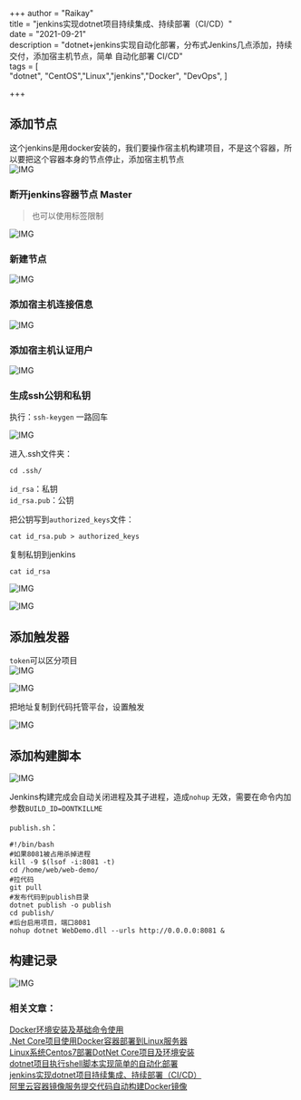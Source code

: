 +++
author = "Raikay"  
title = "jenkins实现dotnet项目持续集成、持续部署（CI/CD）"  
date = "2021-09-21"  
description = "dotnet+jenkins实现自动化部署，分布式Jenkins几点添加，持续交付，添加宿主机节点，简单 自动化部署 CI/CD"  
tags = [  
    "dotnet", "CentOS","Linux","jenkins","Docker", "DevOps", 
]  

+++



## 添加节点
 这个jenkins是用docker安装的，我们要操作宿主机构建项目，不是这个容器，所以要把这个容器本身的节点停止，添加宿主机节点  
![IMG](https://gitee.com/imgrep001/m1/raw/master/2021/09/21/20210921231054.png)

### 断开jenkins容器节点 Master 

> 也可以使用标签限制

![IMG](https://gitee.com/imgrep001/m1/raw/master/2021/09/21/20210921232006.png)

### 新建节点
![IMG](https://gitee.com/imgrep001/m1/raw/master/2021/09/21/20210921230914.png)

### 添加宿主机连接信息
![IMG](https://gitee.com/imgrep001/m1/raw/master/2021/09/21/20210921232207.png)

### 添加宿主机认证用户
![IMG](https://gitee.com/imgrep001/m1/raw/master/2021/09/21/20210921232421.png)


### 生成ssh公钥和私钥

执行：`ssh-keygen` 一路回车

![IMG](https://gitee.com/imgrep001/m1/raw/master/2021/09/22/20210922002426.png)



进入.ssh文件夹：  

```
cd .ssh/
```

`id_rsa`：私钥  
`id_rsa.pub`：公钥  

把公钥写到`authorized_keys`文件：  
```
cat id_rsa.pub > authorized_keys
```

复制私钥到jenkins  

```
cat id_rsa
```

![IMG](https://gitee.com/imgrep001/m1/raw/master/2021/09/22/20210922003022.png)

![IMG](https://gitee.com/imgrep001/m1/raw/master/2021/09/22/20210922003126.png)

## 添加触发器
`token`可以区分项目  
![IMG](https://gitee.com/imgrep001/m1/raw/master/2021/09/21/20210921223033.png)

![IMG](https://gitee.com/imgrep001/m1/raw/master/2021/09/21/20210921223102.png)

把地址复制到代码托管平台，设置触发

![IMG](https://gitee.com/imgrep001/m1/raw/master/2021/09/22/20210922003438.png)

## 添加构建脚本

![IMG](https://gitee.com/imgrep001/m1/raw/master/2021/09/22/20210922183552.png)

Jenkins构建完成会自动关闭进程及其子进程，造成`nohup` 无效，需要在命令内加参数`BUILD_ID=DONTKILLME`

`publish.sh`：

```shell
#!/bin/bash
#如果8081被占用杀掉进程
kill -9 $(lsof -i:8081 -t)
cd /home/web/web-demo/
#拉代码
git pull
#发布代码到publish目录
dotnet publish -o publish
cd publish/
#后台启用项目，端口8081
nohup dotnet WebDemo.dll --urls http://0.0.0.0:8081 &
```
  
## 构建记录

![IMG](https://gitee.com/imgrep001/m1/raw/master/2021/09/22/20210922003807.png)

### 相关文章：
[Docker环境安装及基础命令使用](https://blog.raikay.com/post/2020/docker/)  
[.Net Core项目使用Docker容器部署到Linux服务器](https://blog.raikay.com/post/2020/dotnet-docker/)  
[Linux系统Centos7部署DotNet Core项目及环境安装 ](https://blog.raikay.com/post/2019/dotnet-publish/)   
[dotnet项目执行shell脚本实现简单的自动化部署](https://blog.raikay.com/post/dotnet/easy-ci-cd/)  
[jenkins实现dotnet项目持续集成、持续部署（CI/CD）](https://blog.raikay.com/post/dotnet/jenkins/)  
[阿里云容器镜像服务提交代码自动构建Docker镜像](https://blog.raikay.com/post/2020/dotnet-core-aliyun/)  